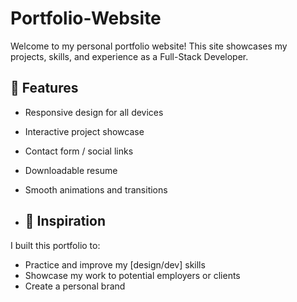 


# Portfolio-Website
Welcome to my personal portfolio website! This site showcases my projects, skills, and experience as a  Full-Stack Developer.





## 📁 Features

- Responsive design for all devices
- Interactive project showcase
- Contact form / social links
- Downloadable resume
- Smooth animations and transitions

- ## 🧠 Inspiration

I built this portfolio to:
- Practice and improve my [design/dev] skills
- Showcase my work to potential employers or clients
- Create a personal brand
